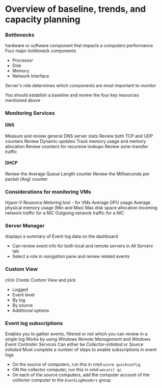 # Overview of baseline, trends, and capacity planning
### Bottlenecks
hardware or software component that impacts a computers performance
Four major bottleneck components
- Processor
- Disk
- Memory
- Network Interface

Server's role determines which components are most important to monitor

You should establish a baseline and review the four key resources mentioned above
### Monitoring Services
#### DNS
Measure and review general DNS server stats
Review both TCP and UDP counters
Review Dynamic updates
Track memory usage and memory allocation
Review counters for recursive lookups
Review zone-transfer traffic
#### DHCP
Review the Average Queue Length counter
Review the Milliseconds per packet (Avg) counter
### Considerations for monitoring VMs
*Hyper-V Resource Metering tool* - for VMs
Average GPU usage
Average physical memory usage (Min and Max)
Max disk space allocation
Incoming network traffic for a NIC
Outgoing network traffic for a NIC
### Server Manager
displays a summary of Event log data on the dashboard
- Can review event info for both local and remote servers in *All Servers* tab
- Select a role in *navigation* pane and review related events
### Custom View
click *Create Custom View* and pick
- Logged
- Event level
- By log
- By source
- Additional options
### Event log subscriptions
Enables you to gather events, filtered or not which you can review in a single log
Works by using *Windows Remote Management* and *Windows Event Controller Services*
Can either be *Collector-initiated* or *Source initiated*
Must complete a number of steps to enable subscriptions in event logs
- On the source of computers, run this in cmd `winrm quickconfig`
- ON the collector computer, run this in cmd `wecutil qc`
- On each of the source computers, add the computer account of the collector computer to the *`EventLogReaders`* group